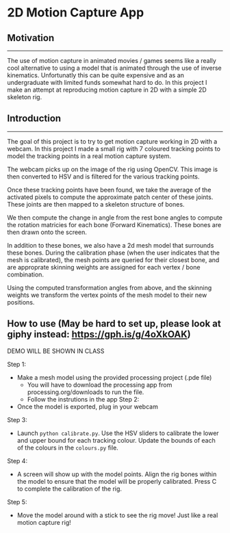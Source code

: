 # 2D Motion Capture App
## Motivation
---
The use of motion capture in animated movies / games seems like a really cool alternative to using a model that is animated through the use of inverse kinematics. Unfortunatly this can be quite expensive and as an undergraduate with limited funds somewhat hard to do. In this project I make an attempt at reproducing motion capture in 2D with a simple 2D skeleton rig. 
## Introduction
---
The goal of this project is to try to get motion capture working in 2D with a webcam. In this project I made a small rig with 7 coloured tracking points to model the tracking points in a real motion capture system. 

The webcam picks up on the image of the rig using OpenCV. This image is then converted to HSV and is filtered for the various tracking points. 

Once these tracking points have been found, we take the average of the activated pixels to compute the approximate patch center of these joints. These joints are then mapped to a skeleton structure of bones.

We then compute the change in angle from the rest bone angles to compute the rotation matricies for each bone (Forward Kinematics). These bones are then drawn onto the screen.

In addition to these bones, we also have a 2d mesh model that surrounds these bones. During the calibration phase (when the user indicates that the mesh is calibrated), the mesh points are queried for their closest bone, and are approprate skinning weights are assigned for each vertex / bone combination. 

Using the computed transformation angles from above, and the skinning weights we transform the vertex points of the mesh model to their new positions.

## How to use (May be hard to set up, please look at giphy instead: https://gph.is/g/4oXkOAK)
DEMO WILL BE SHOWN IN CLASS

Step 1:
- Make a mesh model using the provided processing project (.pde file)
    -   You will have to download the processing app from processing.org/downloads to run the file.
    -   Follow the instrutions in the app
Step 2:
-   Once the model is exported, plug in your webcam

Step 3:
-   Launch `python calibrate.py`. Use the HSV sliders to calibrate the lower and upper bound for each tracking colour. Update the bounds of each of the colours in the `colours.py` file.

Step 4:
-   A screen will show up with the model points. Align the rig bones within the model to ensure that the model will be properly calibrated. Press C to complete the calibration of the rig.

Step 5:
-   Move the model around with a stick to see the rig move! Just like a real motion capture rig!
